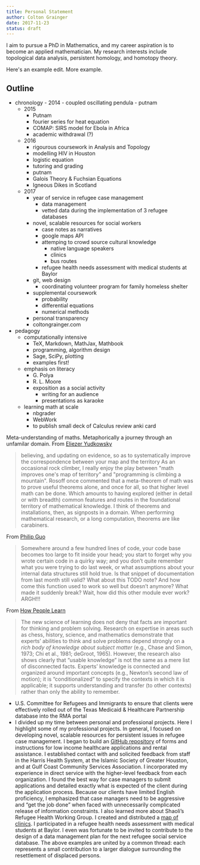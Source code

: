 ```yaml
---
title: Personal Statement
author: Colton Grainger
date: 2017-11-23
status: draft
---
```


I aim to pursue a PhD in Mathematics, and my career aspiration is to become an applied mathematician. My research interests include topological data analysis, persistent homology, and homotopy theory.

Here's an example edit. More example.

## Outline

- chronology
		- 2014
		- coupled oscillating pendula
		- putnam
	- 2015
		- Putnam
		- fourier series for heat equation
		- COMAP: SIRS model for Ebola in Africa
		- academic withdrawal (?)
	- 2016
		- rigourous coursework in Analysis and Topology
		- modelling HIV in Houston
		- logistic equation
		- tutoring and grading 
		- putnam
		- Galois Theory & Fuchsian Equations 
		- Igneous Dikes in Scotland
	- 2017 
		- year of service in refugee case management
			- data management
			- vetted data during the implementation of 3 refugee databases
		- novel, scalable resources for social workers
			- case notes as narratives
			- google maps API
			- attemping to crowd source cultural knowledge
				- native language speakers
				- clinics 
				- bus routes
			- refugee health needs assessment with medical students at Baylor
		- git, web design
			- coordinating volunteer program for family homeless shelter
		- supplemental coursework
			- probability 
			- differential equations
			- numerical methods
		- personal transparency
		- coltongrainger.com
- pedagogy
	- computationally intensive
		- TeX, Markdown, MathJax, Mathbook
		- programming, algorithm design
		- Sage, SciPy, plotting
		- examples first!
	- emphasis on literacy
		- G. Polya
		- R. L. Moore
		- exposition as a social activity
			- writing for an audience
			- presentations as karaoke
	- learning math at scale
		- nbgrader
		- WebWork
		- to publish small deck of Calculus review anki card

Meta-understanding of maths. Metaphorically a journey through an unfamilar domain. From [Eliezer Yudkowsky](http://lesswrong.com/lw/31/what_do_we_mean_by_rationality/)
> believing, and updating on evidence, so as to systematically improve the correspondence between your map and the territory
As an occasional rock climber, I really enjoy the play between "math improves one's map of territory" and "programming is climbing a mountain". Rosoff once commented that a meta-theorem of math was to prove useful theorems alone, and once for all, so that higher level math can be done. Which amounts to having explored (either in detail or with breadth) common features and routes in the foundational territory of mathematical knowledge. I think of theorems and installations, then, as signposts in a domain. When performing mathematical research, or a long computation, theorems are like carabiners.

From [Philip Guo](https://www.oreilly.com/ideas/code-carabiners-essential-protection-tools-for-safe-programming)
> Somewhere around a few hundred lines of code, your code base becomes too large to fit inside your head; you start to forget why you wrote certain code in a quirky way; and you don’t quite remember what you were trying to do last week, or what assumptions about your internal data structures still hold true. Is that snippet of documentation from last month still valid? What about this TODO note? And how come this function used to work so well but doesn’t anymore? What made it suddenly break? Wait, how did this other module ever work? ARGH!!!

From [How People Learn](https://www.colorado.edu/MCDB/LearningBiology/readings/How-people-learn.pdf) 
> The new science of learning does not deny that facts are important for thinking and problem solving. Research on expertise in areas such as chess, history, science, and mathematics demonstrate that experts’ abilities to think and solve problems depend strongly on a *rich body of knowledge about subject matter* (e.g., Chase and Simon, 1973; Chi et al., 1981; deGroot, 1965).  However, the research also shows clearly that “usable knowledge” is not the same as a mere list of disconnected facts. Experts’ knowledge is connected and organized around important concepts (e.g., Newton’s second law of motion); it is “conditionalized” to specify the contexts in which it is applicable; it supports understanding and transfer (to other contexts) rather than only the ability to remember.

- U.S. Committee for Refugees and Immigrants to ensure that clients were effectively rolled out of the Texas Medicaid \& Healthcare Partnership database into the RMA portal
- I divided up my time between personal and professional projects. Here I highlight some of my professional projects. In general, I focused on developing novel, scalable resources for persistent issues in refugee case management. I began to build an [GitHub repository](https://github.com/coltongrainger/ymca-resources) of forms and instructions for low income healthcare applications and rental assistance. I established contact with and solicited feedback from staff in the Harris Health System, at the Islamic Society of Greater Houston, and at Gulf Coast Community Services Association. I incorporated my experience in direct service with the higher-level feedback from each organization. I found the best way for case managers to submit applications and detailed exactly what is expected of the client during the application process. Because our clients have limited English proficiency, I emphasized that case managers need to be aggressive and “get the job done” when faced with unnecessarily complicated release of information constraints. I also learned more about Shaoli’s Refugee Health Working Group. I created and distributed a [map of clinics](https://drive.google.com/open?id=1kk9yn6-4nifHLIf2tGYbW_7PiYo&usp=sharing). I participated in a refugee health needs assessment with medical students at Baylor. I even was fortunate to be invited to contribute to the design of a data management plan for the next refugee social service database. The above examples are united by a common thread: each represents a small contribution to a larger dialogue surrounding the resettlement of displaced persons.
